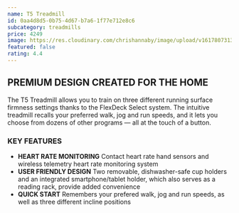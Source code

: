 ```yaml
---
name: T5 Treadmill
id: 0aa4d8d5-0b75-4d67-b7a6-1f77e712e8c6
subcategory: treadmills
price: 4249
image: https://res.cloudinary.com/chrishannaby/image/upload/v1617807313/lifefitness/93ebaT5-Treadmill-Go-L_xqpzef.jpg
featured: false
rating: 4.4
---
```


## PREMIUM DESIGN CREATED FOR THE HOME

The T5 Treadmill allows you to train on three different running surface firmness settings thanks to the FlexDeck Select system. The intuitive treadmill recalls your preferred walk, jog and run speeds, and it lets you choose from dozens of other programs — all at the touch of a button.

### KEY FEATURES

- **HEART RATE MONITORING**
  Contact heart rate hand sensors and wireless telemetry heart rate monitoring system
- **USER FRIENDLY DESIGN**
  Two removable, dishwasher-safe cup holders and an integrated smartphone/tablet holder, which also serves as a reading rack, provide added convenience
- **QUICK START**
  Remembers your prefered walk, jog and run speeds, as well as three different incline positions
